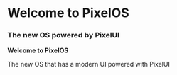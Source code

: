 # Welcome to PixelOS
### The new OS powered by PixelUI

**Welcome to PixelOS**

The new OS that has a modern UI powered with PixelUI
